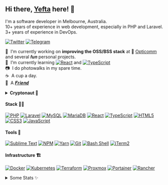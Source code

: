 ## Hi there, [Yefta](https://yefta.com) here! &#128075;

I'm a software developer in Melbourne, Australia.<br />
10+ years of experience in web development, especially in PHP and Laravel.<br />
3+ years of experience in DevOps.

[![Twitter](https://img.shields.io/badge/Twitter-%2300acee.svg?&style=flat&logo=twitter&logoColor=white)](https://www.twitter.com/yeftasutanto)
[![Telegram](https://img.shields.io/badge/Telegram-%230088cc.svg?&style=flat&logo=telegram&logoColor=white)](https://t.me/ysutanto)

&#128301;&nbsp;&nbsp;I’m currently working on **improving the OSS/BSS stack** at :satellite: [Opticomm](https://opticomm.com.au) and several 𝒇𝒖𝒏 personal projects.<br />
&#127793;&nbsp;&nbsp;I’m currently learning [![React](https://img.shields.io/badge/React-%2361DAFB?style=flat&logoColor=%23444&logo=react)](https://reactjs.org/) and [![TypeScript](https://img.shields.io/badge/TypeScript-%233178C6?style=flat&logoColor=%23FFF&logo=typescript)](https://www.typescriptlang.org/)<br />
&#128247;&nbsp;&nbsp;I do photowalks in my spare time.<br />
&#9749;&nbsp;&nbsp;A cup a day.<br />
&#129418;&nbsp;&nbsp;A [𝑭𝒓𝒊𝒆𝒏𝒅](https://www.youtube.com/watch?v=TFvBnUHBYvU)

<details>
  <summary><strong>Cryptonaut &#128640;</strong></summary>
   <em>(noun)</em> : Not to be confused with the coin portfolio tracker of the same name, consider this a portmanteau of the words cryptocurrencer and astronaut. It’s a special type of cryptocurrencer, one who explores the lesser visited galaxies of the cryptocurrency industry.
</details>

#### Stack &#128104;&#8205;&#128187;

[![PHP](https://img.shields.io/badge/PHP-%23adb3d2?style=flat&logoColor=%23333&logo=php)](https://www.php.net/)
[![Laravel](https://img.shields.io/badge/Laravel-%23ff2d20?style=flat&logoColor=%23FFF&logo=laravel)](https://laravel.com/)
[![MySQL](https://img.shields.io/badge/MySQL-%2300758f?style=flat&logoColor=%23FFF&logo=mysql)](https://www.mysql.com/)
[![MariaDB](https://img.shields.io/badge/MariaDB-%23003545?style=flat&logoColor=%23FFF&logo=mariadb)](https://www.mariadb.com/)
[![React](https://img.shields.io/badge/React-%2361DAFB?style=flat&logoColor=%23444&logo=react)](https://reactjs.org/)
[![TypeScript](https://img.shields.io/badge/TypeScript-%233178C6?style=flat&logoColor=%23FFF&logo=typescript)](https://www.typescriptlang.org/)
[![HTML5](https://img.shields.io/badge/HTML5-%23e34c26?style=flat&logoColor=%23FFF&logo=html5)](https://developer.mozilla.org/en-US/docs/Glossary/HTML5)
[![CSS3](https://img.shields.io/badge/CSS3-%231572b6?style=flat&logoColor=%23FFF&logo=css3)](https://developer.mozilla.org/en-US/docs/Web/CSS)
[![JavaScript](https://img.shields.io/badge/JavaScript-%23f0db4f?style=flat&logoColor=%23333&logo=javascript)](https://www.javascript.com/)

#### Tools &#128295;

[![Sublime Text](https://img.shields.io/badge/Sublime%20Text-%23ff9800?style=flat&logoColor=%23FFF&logo=sublime-text)](https://www.sublimetext.com/)
[![NPM](https://img.shields.io/badge/NPM-%23cb3837?style=flat&logoColor=%23FFF&logo=npm)](https://npmjs.com/)
[![Yarn](https://img.shields.io/badge/Yarn-%232c8ebb?style=flat&logoColor=%23FFF&logo=yarn)](https://yarnpkg.com/)
[![Git](https://img.shields.io/badge/Git-%23f34f29?style=flat&logoColor=%23FFF&logo=git)](https://git-scm.com/)
[![Bash Shell](https://img.shields.io/badge/Bash-%234eaa25?style=flat&logoColor=%23FFF&logo=gnu-bash)](https://www.gnu.org/software/bash/)
[![iTerm2](https://img.shields.io/badge/iTerm2-%23000?style=flat&logoColor=%23FFF&logo=iterm2)](https://www.iterm2.com/)

#### Infrastructure &#127959;

[![Docker](https://img.shields.io/badge/Docker-%232496ed?style=flat&logoColor=%23FFF&logo=docker)](https://www.docker.com/)
[![Kubernetes](https://img.shields.io/badge/Kubernetes-%23326cE5?style=flat&logoColor=%23FFF&logo=kubernetes)](https://kubernetes.io/)
[![Terraform](https://img.shields.io/badge/Terraform-%237b42bc?style=flat&logoColor=%23FFF&logo=terraform)](https://www.terraform.io/)
[![Proxmox](https://img.shields.io/badge/Proxmox-%23e57000?style=flat&logoColor=%23FFF&logo=proxmox)](https://www.proxmox.com/en/)
[![Portainer](https://img.shields.io/badge/Portainer-%2313Bef9?style=flat&logoColor=%23FFF&logo=portainer)](https://www.portainer.io/)
[![Rancher](https://img.shields.io/badge/Rancher-%230075a8?style=flat&logoColor=%23FFF&logo=rancher)](https://rancher.com/)

<details>
  <summary>Some Stats &#10024;</summary>
  <br/>
  <div>
    <a href="https://github.com/nevrending/github-readme-stats">
      <img height="160em" align="center" src="https://github-readme-stats.vercel.app/api?username=nevrending&show_icons=true&include_all_commits=true&count_private=true&theme=react" alt="NevREnding's GitHub stats" />
    </a>
    <a href="https://github.com/nevrending/github-readme-stats">
      <img height="160em" align="center" src="https://github-readme-stats.vercel.app/api/top-langs/?username=nevrending&layout=compact&theme=react&langs_count=6" alt="NevREnding's Top Lang stats" />
    </a>
  </div>
  <br/>
  <div>
    <a href="#"><img src="https://count.getloli.com/get/@nevrending.github.io?theme=rule34" /></a>
  </div>
</details>
